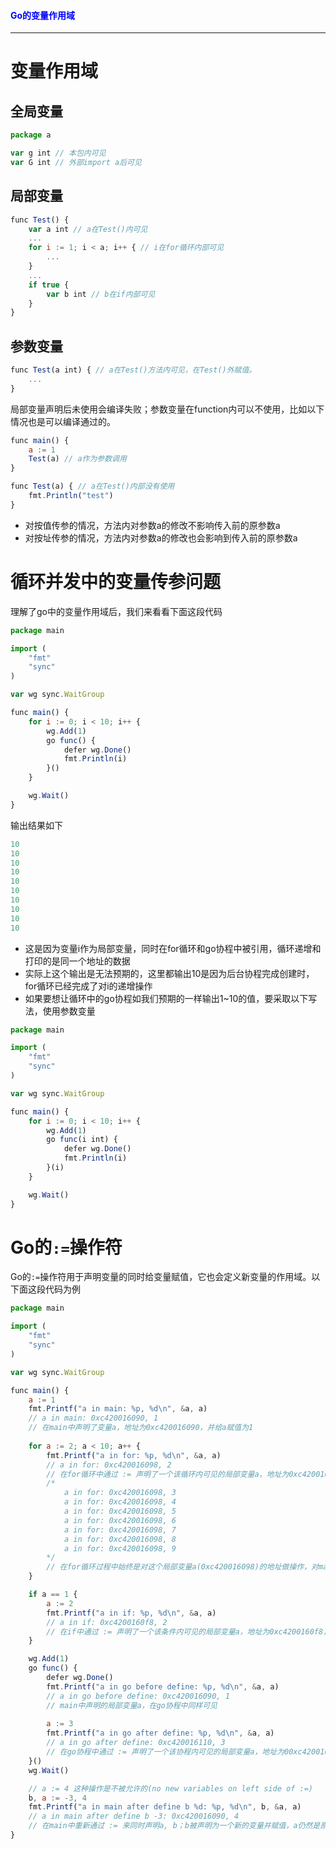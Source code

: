 #### <font color="blue">Go的变量作用域</font>

---

# 变量作用域

## 全局变量

```javascript
package a

var g int // 本包内可见
var G int // 外部import a后可见
```

## 局部变量

```javascript
func Test() {
	var a int // a在Test()内可见
	...
	for i := 1; i < a; i++ { // i在for循环内部可见
		...
	}
	...
	if true {
		var b int // b在if内部可见
	}
}
```

## 参数变量

```javascript
func Test(a int) { // a在Test()方法内可见，在Test()外赋值。
	...
}
```

局部变量声明后未使用会编译失败；参数变量在function内可以不使用，比如以下情况也是可以编译通过的。

```javascript
func main() {
	a := 1
	Test(a) // a作为参数调用
}

func Test(a) { // a在Test()内部没有使用
	fmt.Println("test")
}
```

* 对按值传参的情况，方法内对参数a的修改不影响传入前的原参数a
* 对按址传参的情况，方法内对参数a的修改也会影响到传入前的原参数a

# 循环并发中的变量传参问题

理解了go中的变量作用域后，我们来看看下面这段代码

```javascript
package main

import (
	"fmt"
	"sync"
)

var wg sync.WaitGroup

func main() {
	for i := 0; i < 10; i++ {
		wg.Add(1)
		go func() {
			defer wg.Done()
			fmt.Println(i)
		}()
	}

	wg.Wait()
}
```

输出结果如下

```javascript
10
10
10
10
10
10
10
10
10
10
```

* 这是因为变量i作为局部变量，同时在for循环和go协程中被引用，循环递增和打印的是同一个地址的数据
* 实际上这个输出是无法预期的，这里都输出10是因为后台协程完成创建时，for循环已经完成了对i的递增操作
* 如果要想让循环中的go协程如我们预期的一样输出1~10的值，要采取以下写法，使用参数变量

```javascript
package main

import (
	"fmt"
	"sync"
)

var wg sync.WaitGroup

func main() {
	for i := 0; i < 10; i++ {
		wg.Add(1)
		go func(i int) {
			defer wg.Done()
			fmt.Println(i)
		}(i)
	}

	wg.Wait()
}
```

# Go的`:=`操作符

Go的`:=`操作符用于声明变量的同时给变量赋值，它也会定义新变量的作用域。以下面这段代码为例

```javascript
package main

import (
	"fmt"
	"sync"
)

var wg sync.WaitGroup

func main() {
	a := 1
	fmt.Printf("a in main: %p, %d\n", &a, a)
	// a in main: 0xc420016090, 1 
	// 在main中声明了变量a，地址为0xc420016090，并给a赋值为1
	
	for a := 2; a < 10; a++ {
		fmt.Printf("a in for: %p, %d\n", &a, a)
		// a in for: 0xc420016098, 2
		// 在for循环中通过 := 声明了一个该循环内可见的局部变量a，地址为0xc420016098，并给a赋值为2
		/*	 
			a in for: 0xc420016098, 3
			a in for: 0xc420016098, 4
			a in for: 0xc420016098, 5
			a in for: 0xc420016098, 6
			a in for: 0xc420016098, 7
			a in for: 0xc420016098, 8
			a in for: 0xc420016098, 9 
		*/
		// 在for循环过程中始终是对这个局部变量a(0xc420016098)的地址做操作，对main中之前声明的a没有影响
	}

	if a == 1 {
		a := 2
		fmt.Printf("a in if: %p, %d\n", &a, a)
		// a in if: 0xc4200160f8, 2
		// 在if中通过 := 声明了一个该条件内可见的局部变量a，地址为0xc4200160f8，并给a赋值为2；对main中的a没有影响
	}

	wg.Add(1)
	go func() {
		defer wg.Done()
		fmt.Printf("a in go before define: %p, %d\n", &a, a)
		// a in go before define: 0xc420016090, 1
		// main中声明的局部变量a，在go协程中同样可见
		
		a := 3
		fmt.Printf("a in go after define: %p, %d\n", &a, a)
		// a in go after define: 0xc420016110, 3
		// 在go协程中通过 := 声明了一个该协程内可见的局部变量a，地址为00xc42001611，并给a赋值为3，对main中的a没有影响
	}()
	wg.Wait()

	// a := 4 这种操作是不被允许的(no new variables on left side of :=)
	b, a := -3, 4
	fmt.Printf("a in main after define b %d: %p, %d\n", b, &a, a)
	// a in main after define b -3: 0xc420016090, 4
	// 在main中重新通过 := 来同时声明a, b；b被声明为一个新的变量并赋值，a仍然是原来main中的变量a(0xc420016090)，不会被重新声明，只会被赋值
}
```
